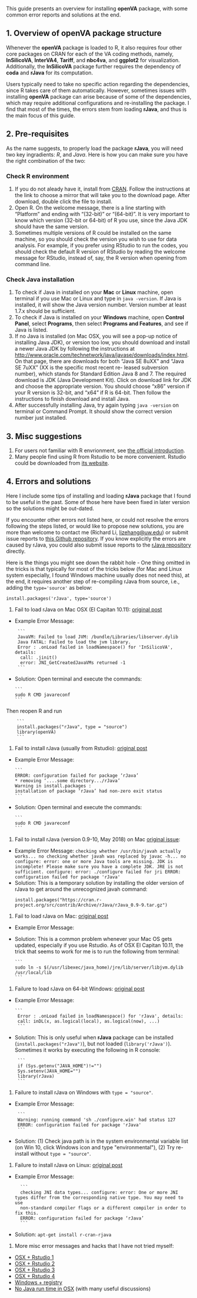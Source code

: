 This guide presents an overview for installing **openVA** package, with some common error reports and solutions at the end.

## 1. Overview of openVA package structure
Whenever the **openVA** package is loaded to R, it also requires four other core packages on CRAN for each of the VA coding methods, namely, **InSilicoVA**, **InterVA4**, **Tariff**, and **nbc4va**, and **ggplot2** for visualization. Additionally, the **InSilicoVA** package further requires the dependency of **coda** and **rJava** for its computation. 

Users typically need to take no specific action regarding the dependencies, since R takes care of them automatically. However, sometimes issues with installing **openVA** package can arise because of some of the dependencies, which may require additional configurations and re-installing the package. I find that most of the times, the errors stem from loading **rJava**, and thus is the main focus of this guide.

## 2. Pre-requisites
As the name suggests, to properly load the package **rJava**, you will need two key ingradients: _R_, and _Java_. Here is how you can make sure you have the right combination of the two:
 
### Check R environment 
1. If you do not aleady have it, install from [CRAN](http://cran.r-project.org/). Follow the instructions at the link to choose a mirror that will take you to the download page. After download, double click the file to install.
2. Open R. On the welcome message, there is a line starting with “Platform” and ending with “(32-bit)” or “(64-bit)”. It is very important to know which version (32-bit or 64-bit) of R you use, since the Java JDK should have the same version. 
3. Sometimes multiple versions of R could be installed on the same machine, so you should check the version you wish to use for data analysis. For example, if you prefer using RStudio to run the codes, you should check the default R version of RStudio by reading the welcome message for RStudio, instead of, say, the R version when opening from command line.

### Check Java installation
1. To check if Java in installed on your **Mac** or **Linux** machine, open terminal if you use Mac or Linux and type in ```java -version```. If Java is installed, it will show the Java version number. Version number at least 1.7.x should be sufficient.
1. To check if Java is installed on your **Windows** machine, open **Control Panel**, select **Programs**, then select **Programs and Features**, and see if Java is listed. 
1. If no Java is installed (on Mac OSX, you will see a pop-up notice of installing Java JDK), or version too low, you should download and install a newer Java JDK by following the instructions at http://www.oracle.com/technetwork/java/javase/downloads/index.html. On that page, there are downloads for both “Java SE 8uXX” and “Java SE 7uXX” (XX is the specific most recent re- leased subversion number), which stands for Standard Edition Java 8 and 7. The required download is JDK (Java Development Kit). Click on download link for JDK and choose the appropriate version. You should choose “x86” version if your R version is 32-bit, and “x64” if R is 64-bit. Then follow the instructions to finish download and install Java.
3. After successfully installing Java, try again typing ```java -version``` on terminal or Command Prompt. It should show the correct version number just installed.

## 3. Misc suggestions
1. For users not familiar with R envrionment, see [the official introduction](https://www.r-project.org/about.html).
2. Many people find using R from Rstudio to be more convenient. Rstudio could be downloaded from [its website](https://www.rstudio.com/products/rstudio/download3/). 


## 4. Errors and solutions
Here I include some tips of installing and loading **rJava** package that I found to be useful in the past. Some of those here have been fixed in later version so the solutions might be out-dated.   

If you encounter other errors not listed here, or could not resolve the errors following the steps listed, or would like to propose new solutions, you are more than welcome to contact me (Richard Li, lizehang@uw.edu) or submit issue reports to [this Github repository](https://github.com/richardli/openVA/issues). If you know explicitly the errors are caused by rJava, you could also submit issue reports to the [rJava repository](https://github.com/s-u/rJava/issues) directly.

Here is the things you might see down the rabbit hole - One thing omitted in the tricks is that typically for most of the tricks below (for Mac and Linux system especially, I found Windows machine usually does not need this), at the end, it requires another step of re-compiling rJava from source, i.e., adding the ```type='source'``` as below:

```
install.packages('rJava', type='source')
```

1. Fail to load rJava on Mac OSX (El Capitan 10.11): [original post](http://stackoverflow.com/questions/35179151/cannot-load-r-xlsx-package-on-mac-os-10-11)
  + Example Error Message:
    
         ```
         JavaVM: Failed to load JVM: /bundle/Libraries/libserver.dylib
         Java FATAL: Failed to load the jvm library.
         Error : .onLoad failed in loadNamespace() for 'InSilicoVA', details:
          call: .jinit()
          error: JNI_GetCreatedJavaVMs returned -1
         ```
   
  + Solution: Open terminal and execute the commands:
  
        ```
        sudo R CMD javareconf
        ```
   Then reopen R and run

        ```
        install.packages("rJava", type = "source")
        library(openVA)
        ```
   
1. Fail to install rJava (usually from Rstudio): [original post](http://stackoverflow.com/questions/34212378/installation-of-rjava)
  + Example Error Message:
    
        ```
        ERROR: configuration failed for package ‘rJava’
        * removing ‘....some directory.../rJava’
        Warning in install.packages :
        installation of package ‘rJava’ had non-zero exit status
        ```
   
  + Solution: Open terminal and execute the commands:
  
        ```
        sudo R CMD javareconf
        ```
1. Fail to install rJava (version 0.9-10, May 2018) on Mac [original issue](https://github.com/s-u/rJava/issues/153):
  + Example Error Message:
        ```
        checking whether /usr/bin/javah actually works... no
        checking whether javah was replaced by javac -h... no
        configure: error: one or more Java tools are missing.
        JDK is incomplete! Please make sure you have a complete JDK. JRE is not sufficient.
        configure: error: ./configure failed for jri
        ERROR: configuration failed for package 'rJava'
        ```
  + Solution: This is a temporary solution by installing the older version of rJava to get around the unrecognized javah command:
    ```
    install.packages("https://cran.r-project.org/src/contrib/Archive/rJava/rJava_0.9-9.tar.gz")
    ```

1. Fail to load rJava on Mac: [original post](http://stackoverflow.com/questions/30738974/rjava-load-error-in-rstudio-r-after-upgrading-to-osx-yosemite)
  + Example Error Message:
  
  + Solution: This is a common problem whenever your Mac OS gets updated, especially if you use Rstudio. As of OSX El Capitan 10.11, the trick that seems to work for me is to run the following from terminal:
  
        ```
        sudo ln -s $(/usr/libexec/java_home)/jre/lib/server/libjvm.dylib /usr/local/lib
        ```

1. Failure to load rJava on 64-bit Windows: [original post](http://stackoverflow.com/questions/7019912/using-the-rjava-package-on-win7-64-bit-with-r)
  + Example Error Message: 
        
        ```
         Error : .onLoad failed in loadNamespace() for 'rJava', details: 
         call: inDL(x, as.logical(local), as.logical(now), ...)
         ```
  + Solution: This is only useful when **rJava** package can be installed (```install.packages("rJava")```), but not loaded (```library('rJava')```). Sometimes it works by executing the following in R console:
      
         ```
         if (Sys.getenv("JAVA_HOME")!="")
         Sys.setenv(JAVA_HOME="")
         library(rJava)
         ```
1. Failure to install rJava on Windows with ``type = "source"``.
  + Example Error Message:
   
         ```
         Warning: running command 'sh ./configure.win' had status 127
         ERROR: configuration failed for package 'rJava'
         ```

  + Solution: (1) Check java path is in the system environmental variable list (on Win 10, click Windows icon and type "environmental"), (2) Try re-install without ``type = "source"``.
  
1. Failure to install rJava on Linux: [original post](http://stackoverflow.com/questions/3311940/r-rjava-package-install-failing)
  
  + Example Error Message:
   
          ```
          checking JNI data types... configure: error: One or more JNI types differ from the corresponding native type. You may need to use     
          non-standard compiler flags or a different compiler in order to fix this.
          ERROR: configuration failed for package ‘rJava’
          ```
  
  + Solution:
          ```
          apt-get install r-cran-rjava
          ```
  
1. More misc error messages and hacks that I have not tried myself:
  + [OSX + Rstudio 1](http://stackoverflow.com/questions/26948777/how-can-i-make-rjava-use-the-newer-version-of-java-on-osx)
  + [OSX + Rstudio 2](http://spartanideas.msu.edu/2015/06/27/the-rjava-nightmare/) 
  + [OSX + Rstudio 3](https://andrewgoldstone.com/blog/2015/02/03/rjava/)
  + [OSX + Rstudio 4](http://conjugateprior.org/2014/12/r-java8-osx/)
  + [Windows + registry](https://www.r-bloggers.com/how-to-load-the-rjava-package-after-the-error-java_home-cannot-be-determined-from-the-registry/)
  + [No Java run time in OSX](https://github.com/s-u/rJava/issues/37) (with many useful discussions)

